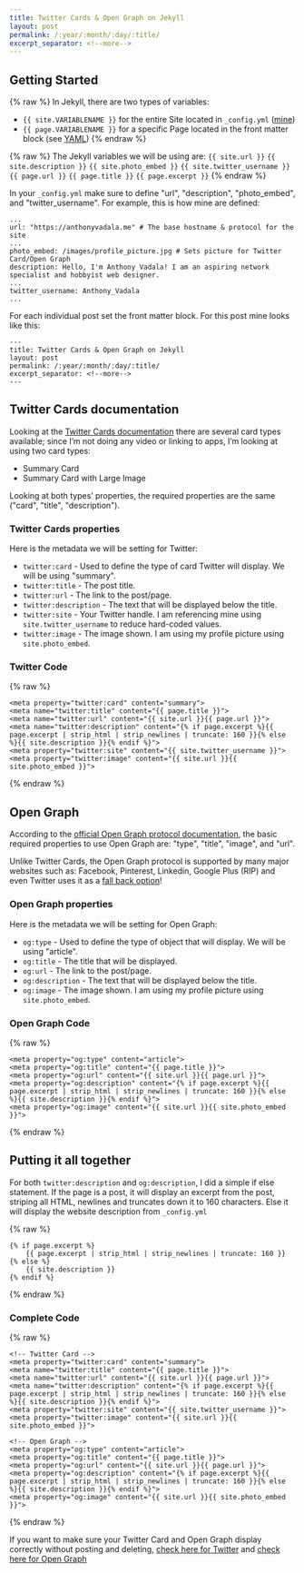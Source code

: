 ```yaml
---
title: Twitter Cards & Open Graph on Jekyll
layout: post
permalink: /:year/:month/:day/:title/
excerpt_separator: <!--more-->
---
```


## Getting Started
{% raw %}
In Jekyll, there are two types of variables:
- `{{ site.VARIABLENAME }}` for the entire Site located in `_config.yml` ([mine](https://github.com/AnthonyVadala/AnthonyVadala.github.io/blob/master/_config.yml))
- `{{ page.VARIABLENAME }}` for a specific Page located in the front matter block (see [YAML](https://jekyllrb.com/docs/front-matter/))
{% endraw %}

{% raw %}
The Jekyll variables we will be using are:
`{{ site.url }}`
`{{ site.description }}`
`{{ site.photo_embed }}`
`{{ site.twitter_username }}`
`{{ page.url }}`
`{{ page.title }}`
`{{ page.excerpt }}` 
{% endraw %}

In your `_config.yml` make sure to define "url", "description", "photo_embed", and "twitter_username". For example, this is how mine are defined:
```
...
url: "https://anthonyvadala.me" # The base hostname & protocol for the site
...
photo_embed: /images/profile_picture.jpg # Sets picture for Twitter Card/Open Graph
description: Hello, I'm Anthony Vadala! I am an aspiring network specialist and hobbyist web designer.
...
twitter_username: Anthony_Vadala
...
```

<!--more-->

For each individual post set the front matter block. For this post mine looks like this:
```
---
title: Twitter Cards & Open Graph on Jekyll
layout: post
permalink: /:year/:month/:day/:title/
excerpt_separator: <!--more-->
---
```

## Twitter Cards documentation
Looking at the [Twitter Cards documentation](https://developer.twitter.com/en/docs/tweets/optimize-with-cards/overview/abouts-cards) there are several card types available; since I’m not doing any video or linking to apps, I’m looking at using two card types:
- Summary Card
- Summary Card with Large Image

Looking at both types’ properties, the required properties are the same ("card", "title", "description").

### Twitter Cards properties
Here is the metadata we will be setting for Twitter:
- `twitter:card` - Used to define the type of card Twitter will display. We will be using "summary".
- `twitter:title` - The post title.
- `twitter:url` - The link to the post/page.
- `twitter:description` - The text that will be displayed below the title.
- `twitter:site` - Your Twitter handle. I am referencing mine using `site.twitter_username` to reduce hard-coded values.
- `twitter:image` - The image shown. I am using my profile picture using `site.photo_embed`.

### Twitter Code
{% raw %}
```
<meta property="twitter:card" content="summary">
<meta name="twitter:title" content="{{ page.title }}">
<meta name="twitter:url" content="{{ site.url }}{{ page.url }}">
<meta name="twitter:description" content="{% if page.excerpt %}{{ page.excerpt | strip_html | strip_newlines | truncate: 160 }}{% else %}{{ site.description }}{% endif %}">
<meta property="twitter:site" content="{{ site.twitter_username }}">
<meta property="twitter:image" content="{{ site.url }}{{ site.photo_embed }}">
```
{% endraw %}


## Open Graph
According to the [official Open Graph protocol documentation](http://ogp.me/), the basic required properties to use Open Graph are: "type", "title", "image", and "url".

Unlike Twitter Cards, the Open Graph protocol is supported by many major websites such as: Facebook, Pinterest, Linkedin, Google Plus (RIP) and even Twitter uses it as a [fall back option](https://developer.twitter.com/en/docs/tweets/optimize-with-cards/guides/getting-started#opengraph)!

### Open Graph properties
Here is the metadata we will be setting for Open Graph:
- `og:type` - Used to define the type of object that will display. We will be using "article".
- `og:title` - The title that will be displayed.
- `og:url` - The link to the post/page.
- `og:description` - The text that will be displayed below the title.
- `og:image` - The image shown. I am using my profile picture using `site.photo_embed`.

### Open Graph Code
{% raw %}
```
<meta property="og:type" content="article">
<meta property="og:title" content="{{ page.title }}">
<meta property="og:url" content="{{ site.url }}{{ page.url }}">
<meta property="og:description" content="{% if page.excerpt %}{{ page.excerpt | strip_html | strip_newlines | truncate: 160 }}{% else %}{{ site.description }}{% endif %}">
<meta property="og:image" content="{{ site.url }}{{ site.photo_embed }}">
```
{% endraw %}


## Putting it all together
For both `twitter:description` and `og:description`, I did a simple if else statement. If the page is a post, it will display an excerpt from the post, striping all HTML, newlines and truncates down it to 160 characters. Else it will display the website description from `_config.yml`

{% raw %}
```
{% if page.excerpt %}
	{{ page.excerpt | strip_html | strip_newlines | truncate: 160 }}
{% else %}
	{{ site.description }}
{% endif %}
```
{% endraw %}

### Complete Code
{% raw %}
```
<!-- Twitter Card -->
<meta property="twitter:card" content="summary">
<meta name="twitter:title" content="{{ page.title }}">
<meta name="twitter:url" content="{{ site.url }}{{ page.url }}">
<meta name="twitter:description" content="{% if page.excerpt %}{{ page.excerpt | strip_html | strip_newlines | truncate: 160 }}{% else %}{{ site.description }}{% endif %}">
<meta property="twitter:site" content="{{ site.twitter_username }}">
<meta property="twitter:image" content="{{ site.url }}{{ site.photo_embed }}">

<!-- Open Graph -->
<meta property="og:type" content="article">
<meta property="og:title" content="{{ page.title }}">
<meta property="og:url" content="{{ site.url }}{{ page.url }}">
<meta property="og:description" content="{% if page.excerpt %}{{ page.excerpt | strip_html | strip_newlines | truncate: 160 }}{% else %}{{ site.description }}{% endif %}">
<meta property="og:image" content="{{ site.url }}{{ site.photo_embed }}">
```
{% endraw %}

If you want to make sure your Twitter Card and Open Graph display correctly without posting and deleting, [check here for Twitter](https://cards-dev.twitter.com/validator) and [check here for Open Graph](https://developers.facebook.com/tools/debug/)